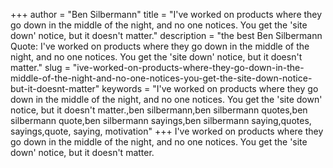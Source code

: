 +++
author = "Ben Silbermann"
title = "I've worked on products where they go down in the middle of the night, and no one notices. You get the 'site down' notice, but it doesn't matter."
description = "the best Ben Silbermann Quote: I've worked on products where they go down in the middle of the night, and no one notices. You get the 'site down' notice, but it doesn't matter."
slug = "ive-worked-on-products-where-they-go-down-in-the-middle-of-the-night-and-no-one-notices-you-get-the-site-down-notice-but-it-doesnt-matter"
keywords = "I've worked on products where they go down in the middle of the night, and no one notices. You get the 'site down' notice, but it doesn't matter.,ben silbermann,ben silbermann quotes,ben silbermann quote,ben silbermann sayings,ben silbermann saying,quotes, sayings,quote, saying, motivation"
+++
I've worked on products where they go down in the middle of the night, and no one notices. You get the 'site down' notice, but it doesn't matter.
